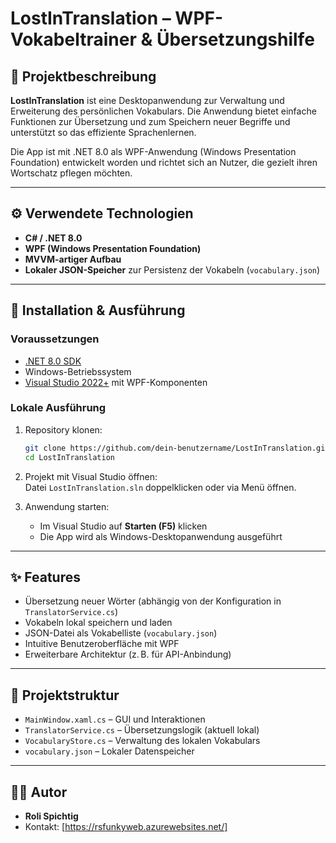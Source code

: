 # LostInTranslation – WPF-Vokabeltrainer & Übersetzungshilfe

## 🧠 Projektbeschreibung

**LostInTranslation** ist eine Desktopanwendung zur Verwaltung und Erweiterung des persönlichen Vokabulars. Die Anwendung bietet einfache Funktionen zur Übersetzung und zum Speichern neuer Begriffe und unterstützt so das effiziente Sprachenlernen.

Die App ist mit .NET 8.0 als WPF-Anwendung (Windows Presentation Foundation) entwickelt worden und richtet sich an Nutzer, die gezielt ihren Wortschatz pflegen möchten.

---

## ⚙️ Verwendete Technologien

- **C# / .NET 8.0**
- **WPF (Windows Presentation Foundation)**
- **MVVM-artiger Aufbau**
- **Lokaler JSON-Speicher** zur Persistenz der Vokabeln (`vocabulary.json`)

---

## 🚀 Installation & Ausführung

### Voraussetzungen

- [.NET 8.0 SDK](https://dotnet.microsoft.com/en-us/download/dotnet/8.0)
- Windows-Betriebssystem
- [Visual Studio 2022+](https://visualstudio.microsoft.com/) mit WPF-Komponenten

### Lokale Ausführung

1. Repository klonen:

   ```bash
   git clone https://github.com/dein-benutzername/LostInTranslation.git
   cd LostInTranslation
   ```

2. Projekt mit Visual Studio öffnen:  
   Datei `LostInTranslation.sln` doppelklicken oder via Menü öffnen.

3. Anwendung starten:
   - Im Visual Studio auf **Starten (F5)** klicken
   - Die App wird als Windows-Desktopanwendung ausgeführt

---

## ✨ Features

- Übersetzung neuer Wörter (abhängig von der Konfiguration in `TranslatorService.cs`)
- Vokabeln lokal speichern und laden
- JSON-Datei als Vokabelliste (`vocabulary.json`)
- Intuitive Benutzeroberfläche mit WPF
- Erweiterbare Architektur (z. B. für API-Anbindung)

---

## 📁 Projektstruktur

- `MainWindow.xaml.cs` – GUI und Interaktionen
- `TranslatorService.cs` – Übersetzungslogik (aktuell lokal)
- `VocabularyStore.cs` – Verwaltung des lokalen Vokabulars
- `vocabulary.json` – Lokaler Datenspeicher

---

## 🧑‍💻 Autor

- **Roli Spichtig**
- Kontakt: [https://rsfunkyweb.azurewebsites.net/]

